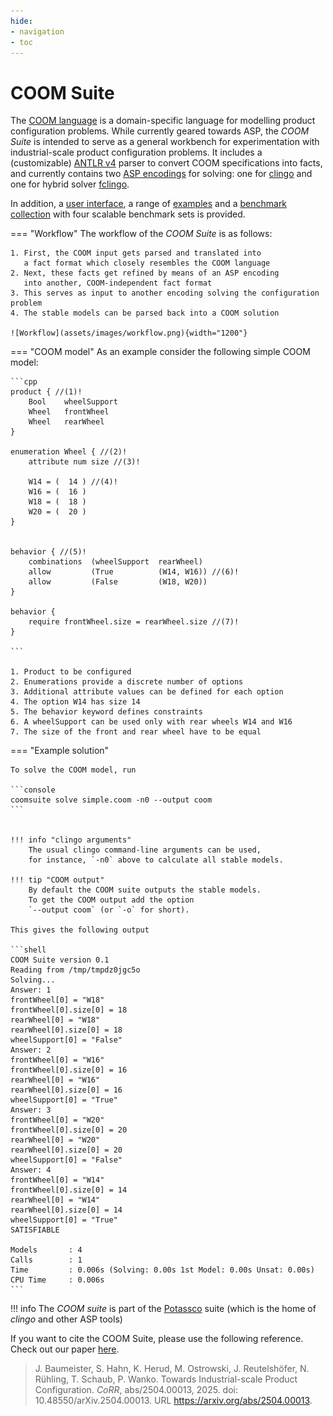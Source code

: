 ```yaml
---
hide:
- navigation
- toc
---
```


# COOM Suite

The [COOM language][coom] is a domain-specific language
for modelling product configuration problems. While currently geared towards
ASP, the *COOM Suite* is intended to serve as a general workbench for
experimentation with industrial-scale product configuration problems. It
includes a (customizable) [ANTLR v4][antlr] parser to convert
COOM specifications into facts, and currently contains two [ASP encodings][encodings] for
solving: one for [clingo] and one for
hybrid solver [fclingo].

In addition, a [user interface][ui], a range of [examples] and a [benchmark collection][benchmarks]
with four scalable benchmark sets is provided.

=== "Workflow"
    The workflow of the *COOM Suite* is as follows:

    1. First, the COOM input gets parsed and translated into
       a fact format which closely resembles the COOM language
    2. Next, these facts get refined by means of an ASP encoding
       into another, COOM-independent fact format
    3. This serves as input to another encoding solving the configuration problem
    4. The stable models can be parsed back into a COOM solution

    ![Workflow](assets/images/workflow.png){width="1200"}

=== "COOM model"
    As an example consider the following simple COOM model:

    ```cpp
    product { //(1)!
        Bool    wheelSupport
        Wheel	frontWheel
        Wheel	rearWheel
    }

    enumeration Wheel { //(2)!
        attribute num size //(3)!

        W14	= (	 14	) //(4)!
        W16	= (	 16	)
        W18	= (	 18	)
        W20	= (	 20	)
    }


    behavior { //(5)!
        combinations  (wheelSupport	 rearWheel)
        allow         (True          (W14, W16)) //(6)!
        allow         (False         (W18, W20))
    }

    behavior {
        require frontWheel.size = rearWheel.size //(7)!
    }

    ```

    1. Product to be configured
    2. Enumerations provide a discrete number of options
    3. Additional attribute values can be defined for each option
    4. The option W14 has size 14
    5. The behavior keyword defines constraints
    6. A wheelSupport can be used only with rear wheels W14 and W16
    7. The size of the front and rear wheel have to be equal

=== "Example solution"

    To solve the COOM model, run

    ```console
    coomsuite solve simple.coom -n0 --output coom
    ```


    !!! info "clingo arguments"
        The usual clingo command-line arguments can be used,
        for instance, `-n0` above to calculate all stable models.

    !!! tip "COOM output"
        By default the COOM suite outputs the stable models.
        To get the COOM output add the option
        `--output coom` (or `-o` for short).

    This gives the following output

    ```shell
    COOM Suite version 0.1
    Reading from /tmp/tmpdz0jgc5o
    Solving...
    Answer: 1
    frontWheel[0] = "W18"
    frontWheel[0].size[0] = 18
    rearWheel[0] = "W18"
    rearWheel[0].size[0] = 18
    wheelSupport[0] = "False"
    Answer: 2
    frontWheel[0] = "W16"
    frontWheel[0].size[0] = 16
    rearWheel[0] = "W16"
    rearWheel[0].size[0] = 16
    wheelSupport[0] = "True"
    Answer: 3
    frontWheel[0] = "W20"
    frontWheel[0].size[0] = 20
    rearWheel[0] = "W20"
    rearWheel[0].size[0] = 20
    wheelSupport[0] = "False"
    Answer: 4
    frontWheel[0] = "W14"
    frontWheel[0].size[0] = 14
    rearWheel[0] = "W14"
    rearWheel[0].size[0] = 14
    wheelSupport[0] = "True"
    SATISFIABLE

    Models       : 4
    Calls        : 1
    Time         : 0.006s (Solving: 0.00s 1st Model: 0.00s Unsat: 0.00s)
    CPU Time     : 0.006s
    ```

!!! info
    The *COOM suite* is part of the [Potassco] suite (which is the home of *clingo* and other ASP tools)

If you want to cite the COOM Suite, please use the following reference.
Check out our paper [here](https://arxiv.org/pdf/2504.00013).

> J. Baumeister, S. Hahn, K. Herud, M. Ostrowski, J. Reutelshöfer, N. Rühling, T. Schaub, P. Wanko.
> Towards Industrial-scale Product Configuration. _CoRR_, abs/2504.00013, 2025.
> doi: 10.48550/arXiv.2504.00013. URL https://arxiv.org/abs/2504.00013.

[coom]: https://www.coom-lang.org/
[antlr]: https://www.antlr.org
[encodings]: reference/encodings/index.md
[clingo]: https://potassco.org/clingo
[fclingo]: https://github.com/potassco/fclingo
[ui]: usage/ui.md
[examples]: examples/index.md
[benchmarks]: examples/benchmarks.md
[Potassco]: https://potassco.org

